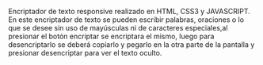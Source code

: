 Encriptador de texto responsive realizado en HTML, CSS3  y JAVASCRIPT.
En este encriptador de texto se pueden escribir palabras, oraciones o lo que se desee sin uso de
mayúsculas ni de caracteres especiales,al presionar el  botón encriptar se encriptara el mismo, 
luego para desencriptarlo se deberá copiarlo y pegarlo en la otra parte de la pantalla y presionar 
desencriptar para ver el texto oculto.
